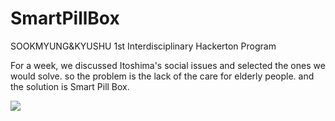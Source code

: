 # SmartPillBox
SOOKMYUNG&amp;KYUSHU 1st Interdisciplinary Hackerton Program

For a week, we discussed Itoshima's social issues and selected the ones we would solve. so the problem is the lack of the care for elderly people. and the solution is Smart Pill Box.



<img src="https://user-images.githubusercontent.com/43509229/99018925-903e6200-259e-11eb-8ede-a3d9bba946a4.JPG">
